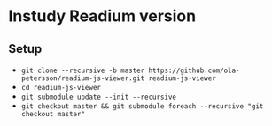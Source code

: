 # Instudy Readium version

## Setup

* `git clone --recursive -b master https://github.com/ola-petersson/readium-js-viewer.git readium-js-viewer`
* `cd readium-js-viewer`
* `git submodule update --init --recursive`
* `git checkout master && git submodule foreach --recursive "git checkout master"`